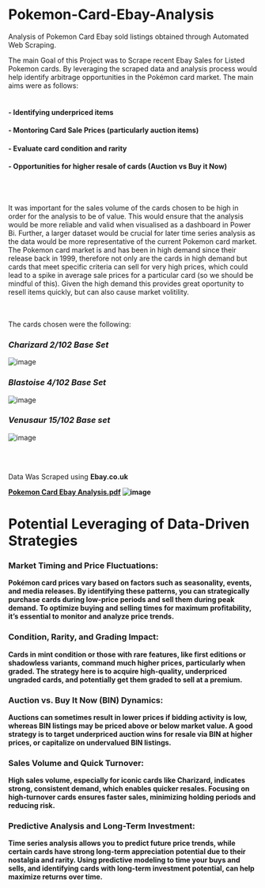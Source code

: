 # Pokemon-Card-Ebay-Analysis
Analysis of Pokemon Card Ebay sold listings obtained through Automated Web Scraping. 

The main Goal of this Project was to Scrape recent Ebay Sales for Listed Pokemon cards. By leveraging the scraped data and analysis process would help identify arbitrage opportunities in the Pokémon card market. The main aims were as follows:
<br></br>
#### - Identifying underpriced items 
#### - Montoring Card Sale Prices (particularly auction items)
#### - Evaluate card condition and rarity
#### - Opportunities for higher resale of cards (Auction vs Buy it Now)
<br></br>

It was important for the sales volume of the cards chosen to be high in order for the analysis to be of value.  This would ensure that the analysis would be more reliable and valid when visualised as a dashboard in Power Bi. Further, a larger dataset would be crucial for later time series analysis as the data would be more representative of the current Pokemon card market. The Pokemon card market is and has been in high demand since their release back in 1999, therefore not only are the cards in high demand but cards that meet specific criteria can sell for very high prices, which could lead to a spike in average sale prices for a particular card (so we should be mindful of this). Given the high demand this provides great oportunity to resell items quickly, but can also cause market volitility.

<br></br>
The cards chosen were the following: 
### ***Charizard 2/102 Base Set***
![image](https://github.com/user-attachments/assets/233bbe53-0ef1-48ab-bfed-f9ac46c71821)

### ***Blastoise 4/102 Base Set***
![image](https://github.com/user-attachments/assets/3391ebd4-5d6c-4f38-9bfd-a46b577eacb0)

### ***Venusaur 15/102 Base set***
![image](https://github.com/user-attachments/assets/3806d4cb-8654-4a18-b6c7-2d34aa9cbf60)

<br></br>

Data Was Scraped using <b>Ebay.co.uk<b/>


[Pokemon Card Ebay Analysis.pdf](https://github.com/user-attachments/files/16195697/Pokemon.Card.Ebay.Analysis.pdf)
![image](https://github.com/user-attachments/assets/b6b5a60d-8127-4ba0-b716-d76d65cf33b5)

# Potential Leveraging of Data-Driven Strategies

### Market Timing and Price Fluctuations:
Pokémon card prices vary based on factors such as seasonality, events, and media releases. By identifying these patterns, you can strategically purchase cards during low-price periods and sell them during peak demand. To optimize buying and selling times for maximum profitability, it’s essential to monitor and analyze price trends.

### Condition, Rarity, and Grading Impact:
Cards in mint condition or those with rare features, like first editions or shadowless variants, command much higher prices, particularly when graded. The strategy here is to acquire high-quality, underpriced ungraded cards, and potentially get them graded to sell at a premium.

### Auction vs. Buy It Now (BIN) Dynamics:
Auctions can sometimes result in lower prices if bidding activity is low, whereas BIN listings may be priced above or below market value. A good strategy is to target underpriced auction wins for resale via BIN at higher prices, or capitalize on undervalued BIN listings.

### Sales Volume and Quick Turnover:
High sales volume, especially for iconic cards like Charizard, indicates strong, consistent demand, which enables quicker resales. Focusing on high-turnover cards ensures faster sales, minimizing holding periods and reducing risk.

### Predictive Analysis and Long-Term Investment:
Time series analysis allows you to predict future price trends, while certain cards have strong long-term appreciation potential due to their nostalgia and rarity. Using predictive modeling to time your buys and sells, and identifying cards with long-term investment potential, can help maximize returns over time.
